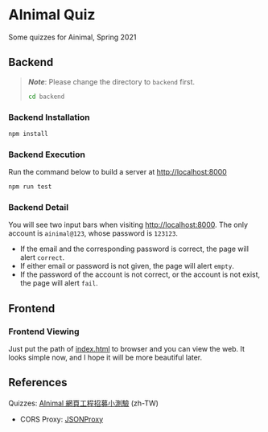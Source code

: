 # AInimal Quiz

Some quizzes for Ainimal, Spring 2021

## Backend

> ***Note***: Please change the directory to `backend` first.
>
> ```sh
> cd backend
> ```

### Backend Installation

```sh
npm install
```

### Backend Execution

Run the command below to build a server at <http://localhost:8000>

```sh
npm run test
```

### Backend Detail

You will see two input bars when visiting <http://localhost:8000>.
The only account is `ainimal@123`, whose password is `123123`.

- If the email and the corresponding password is correct,
  the page will alert `correct`.
- If either email or password is not given, the page will alert `empty`.
- If the password of the account is not correct, or the account is not exist,
  the page will alert `fail`.

## Frontend

### Frontend Viewing

Just put the path of [index.html](./frontend/index.html) to browser and
you can view the web.
It looks simple now, and I hope it will be more beautiful later.

## References

Quizzes: [AInimal 網頁工程招募小測驗](https://hackmd.io/@NlQIrkvRQoSFc-rvEAhpOQ/H1jCSz0-O)
(zh-TW)

- CORS Proxy: [JSONProxy](https://jsonp.afeld.me)
